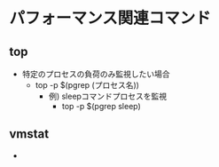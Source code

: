 # パフォーマンス関連コマンド

## top

* 特定のプロセスの負荷のみ監視したい場合
  * top -p $(pgrep (プロセス名))
    * 例) sleepコマンドプロセスを監視
      * top -p $(pgrep sleep)
      
## vmstat

* 